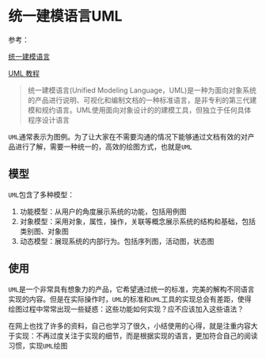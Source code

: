 
# 统一建模语言UML

参考：

[统一建模语言](https://baike.baidu.com/item/%E7%BB%9F%E4%B8%80%E5%BB%BA%E6%A8%A1%E8%AF%AD%E8%A8%80/3160571?fromtitle=UML&fromid=446747&fr=aladdin)

[UML 教程](https://www.w3cschool.cn/uml_tutorial/)

>统一建模语言(Unified Modeling Language，UML)是一种为面向对象系统的产品进行说明、可视化和编制文档的一种标准语言，是非专利的第三代建模和规约语言。UML使用面向对象设计的的建模工具，但独立于任何具体程序设计语言

`UML`通常表示为图例。为了让大家在不需要沟通的情况下能够通过文档有效的对产品进行了解，需要一种统一的，高效的绘图方式，也就是`UML`

## 模型

`UML`包含了多种模型：

1. 功能模型：从用户的角度展示系统的功能，包括用例图
2. 对象模型：采用对象，属性，操作，关联等概念展示系统的结构和基础，包括类别图、对象图
3. 动态模型：展现系统的内部行为。包括序列图，活动图，状态图

## 使用

`UML`是一个非常具有想象力的产品，它希望通过统一的标准，完美的解构不同语言实现的内容。但是在实际操作时，`UML`的标准和`UML`工具的实现总会有差距，使得绘图过程中常常出现一些疑惑：这些功能如何实现？应不应该加入这些语法？

在网上也找了许多的资料，自己也学习了很久，小结使用的心得，就是注重内容大于实现：不再过度关注于实现的细节，而是根据实现的语言，更加符合自己的阅读习惯，实现`UML`绘图